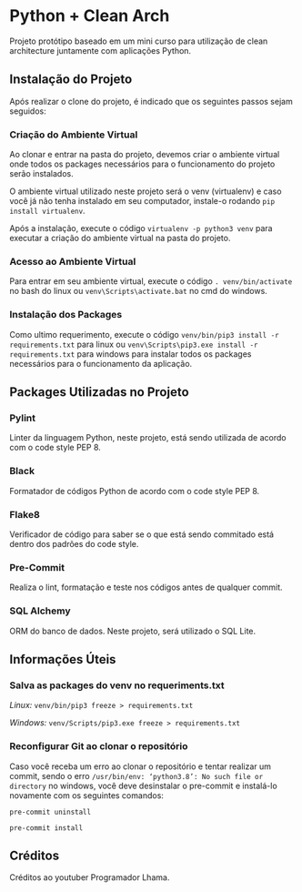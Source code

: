 # Python + Clean Arch
Projeto protótipo baseado em um mini curso para utilização de clean architecture juntamente com aplicações Python.

## Instalação do Projeto
Após realizar o clone do projeto, é indicado que os seguintes passos sejam seguidos:

### Criação do Ambiente Virtual
Ao clonar e entrar na pasta do projeto, devemos criar o ambiente virtual onde todos os packages necessários para o funcionamento do projeto serão instalados. 

O ambiente virtual utilizado neste projeto será o venv (virtualenv) e caso você já não tenha instalado em seu computador, instale-o rodando `pip install virtualenv`.

Após a instalação, execute o código `virtualenv -p python3 venv` para executar a criação do ambiente virtual na pasta do projeto.

### Acesso ao Ambiente Virtual
Para entrar em seu ambiente virtual, execute o código `. venv/bin/activate` no bash do linux ou `venv\Scripts\activate.bat` no cmd do windows.

### Instalação dos Packages
Como ultimo requerimento, execute o código `venv/bin/pip3 install -r requirements.txt` para linux ou `venv\Scripts\pip3.exe install -r requirements.txt` para windows para instalar todos os packages necessários para o funcionamento da aplicação.

## Packages Utilizadas no Projeto

### Pylint
Linter da linguagem Python, neste projeto, está sendo utilizada de acordo com o code style PEP 8.

### Black
Formatador de códigos Python de acordo com o code style PEP 8.

### Flake8
Verificador de código para saber se o que está sendo commitado está dentro dos padrões do code style.

### Pre-Commit
Realiza o lint, formatação e teste nos códigos antes de qualquer commit.

### SQL Alchemy
ORM do banco de dados. Neste projeto, será utilizado o SQL Lite.

## Informações Úteis

### Salva as packages do venv no requeriments.txt

*Linux:*
``` venv/bin/pip3 freeze > requirements.txt ``` 

*Windows:*
``` venv/Scripts/pip3.exe freeze > requirements.txt ```

### Reconfigurar Git ao clonar o repositório
Caso você receba um erro ao clonar o repositório e tentar realizar um commit, sendo o erro ```/usr/bin/env: ‘python3.8’: No such file or directory``` no windows, você deve desinstalar o pre-commit e instalá-lo novamente com os seguintes comandos:

```pre-commit uninstall```

```pre-commit install```

## Créditos
Créditos ao youtuber Programador Lhama.